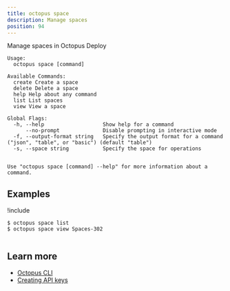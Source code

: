 ```yaml
---
title: octopus space
description: Manage spaces
position: 94
---
```


Manage spaces in Octopus Deploy


```text
Usage:
  octopus space [command]

Available Commands:
  create Create a space
  delete Delete a space
  help Help about any command
  list List spaces
  view View a space

Global Flags:
  -h, --help                   Show help for a command
      --no-prompt              Disable prompting in interactive mode
  -f, --output-format string   Specify the output format for a command ("json", "table", or "basic") (default "table")
  -s, --space string           Specify the space for operations


Use "octopus space [command] --help" for more information about a command.
```

## Examples

!include <samples-instance>


```text
$ octopus space list
$ octopus space view Spaces-302


```

## Learn more

- [Octopus CLI](/docs/octopus-rest-api/cli/index.md)
- [Creating API keys](/docs/octopus-rest-api/how-to-create-an-api-key.md)